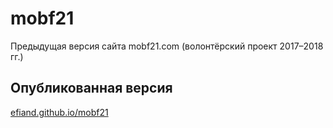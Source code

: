 # mobf21

Предыдущая версия сайта mobf21.com (волонтёрский проект 2017–2018 гг.)

## Опубликованная версия

[efiand.github.io/mobf21](https://efiand.github.io/mobf21)
